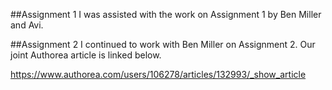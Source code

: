 ##Assignment 1
I was assisted with the work on Assignment 1 by Ben Miller and Avi.

##Assignment 2
I continued to work with Ben Miller on Assignment 2. Our joint Authorea article is linked below.

https://www.authorea.com/users/106278/articles/132993/_show_article